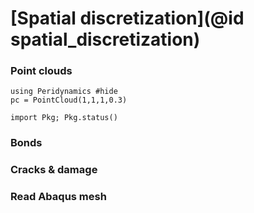 # [Spatial discretization](@id spatial_discretization)
### Point clouds

```@setup spatial_discretization_1
using Peridynamics #hide
pc = PointCloud(1,1,1,0.3)
```

```@example spatial_discretization_1
import Pkg; Pkg.status()
```


### Bonds
### Cracks & damage
### Read Abaqus mesh